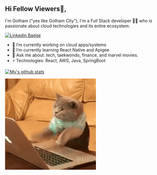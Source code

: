 ## Hi Fellow Viewers👋,
I'm Gotham ("yes like Gotham City"), I'm a Full Stack developer 👨‍💻 who is passionate about cloud technologies and its entire ecosystem. 

[![Linkedin Badge](https://img.shields.io/badge/-gouthamdeva-blue?style=flat-square&logo=Linkedin&logoColor=white&link=https://www.linkedin.com/in/gouthamdeva/)](https://www.linkedin.com/in/gouthamdeva/)

- 🔭 I’m currently working on cloud apps/systems
- 🌱 I’m currently learning React Native and Apigee
- 💬 Ask me about: tech, taekwondo, finance, and marvel movies.
- ⚡ Technologies: React, AWS, Java, SpringBoot

[![My's github stats](https://github-readme-stats.vercel.app/api?username=godeva&show_icons=true&theme=radical)](https://github.com/anuraghazra/github-readme-stats)

![image](https://github.com/godeva/godeva/blob/main/meme.gif)

<!--
**godeva/godeva** is a ✨ _special_ ✨ repository because its `README.md` (this file) appears on your GitHub profile.

Here are some ideas to get you started:

- 🔭 I’m currently working on ...
- 🌱 I’m currently learning ...
- 👯 I’m looking to collaborate on ...
- 🤔 I’m looking for help with ...
- 💬 Ask me about ...
- 📫 How to reach me: ...
- 😄 Pronouns: ...
- ⚡ Fun fact: ...
-->
